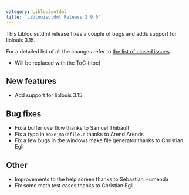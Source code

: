 ```yaml
---
category: Liblouisutdml
title: 'Liblouisutdml Release 2.9.0'
---
```


This Liblouisutdml release fixes a couple of bugs and adds support for liblouis 3.15.

For a detailed list of all the changes refer to [the list of closed issues](https://github.com/liblouis/liblouisutdml/milestone/5?closed=1).

* Will be replaced with the ToC
{:toc}

New features
------------

-   Add support for liblouis 3.15

Bug fixes
---------

-   Fix a buffer overflow thanks to Samuel Thibault
-   Fix a typo in `make_makefile.c` thanks to Arend Arends
-   Fix a few bugs in the windows make file generator thanks to Christian Egli

Other
-----

-   Improvements to the help screen thanks to Sebastian Humenda
-   Fix some math test cases thanks to Christian Egli
